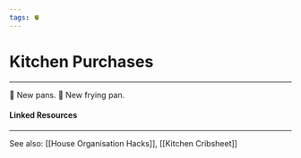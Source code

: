 ```yaml
---
tags: 🫀
---
```


# Kitchen Purchases
---

🔶 New pans.
🔶 New frying pan.


#### Linked Resources
---

See also: [[House Organisation Hacks]], [[Kitchen Cribsheet]]

